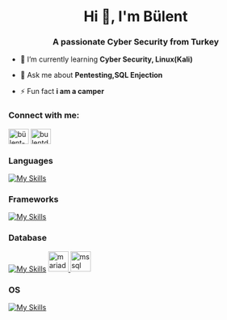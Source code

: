 <h1 align="center">Hi 👋, I'm Bülent</h1>
<h3 align="center">A passionate Cyber Security from Turkey</h3>

- 🌱 I’m currently learning **Cyber Security, Linux(Kali)**

- 💬 Ask me about **Pentesting,SQL Enjection**

- ⚡ Fun fact **i am a camper**

<h3 align="left">Connect with me:</h3>
<p align="left">
<a href="https://linkedin.com/in/bülent-d-052952246/" target="blank"><img align="center" src="https://raw.githubusercontent.com/rahuldkjain/github-profile-readme-generator/master/src/images/icons/Social/linked-in-alt.svg" alt="bülent-d-052952246/" height="30" width="40" /></a>
<a href="https://instagram.com/bulentdagg" target="blank"><img align="center" src="https://raw.githubusercontent.com/rahuldkjain/github-profile-readme-generator/master/src/images/icons/Social/instagram.svg" alt="bulentdagg" height="30" width="40" /></a>
</p>

<h3 align="left">Languages</h3>

[![My Skills](https://skillicons.dev/icons?i=js,java,python,c,html,css)](https://skillicons.dev)
<h3 align="left">Frameworks</h3>

[![My Skills](https://skillicons.dev/icons?i=bootstrap,react)](https://skillicons.dev)

<h3 align="left">Database</h3>

[![My Skills](https://skillicons.dev/icons?i=mysql)](https://skillicons.dev)
<a href="https://mariadb.org/" target="_blank" rel="noreferrer"> <img src="https://www.vectorlogo.zone/logos/mariadb/mariadb-icon.svg" alt="mariadb" width="40" height="40"/> </a><a href="https://www.microsoft.com/en-us/sql-server" target="_blank" rel="noreferrer"> <img src="https://www.svgrepo.com/show/303229/microsoft-sql-server-logo.svg" alt="mssql" width="40" height="40"/> </a>

<h3 align="left">OS</h3>

[![My Skills](https://skillicons.dev/icons?i=linux)](https://skillicons.dev)

